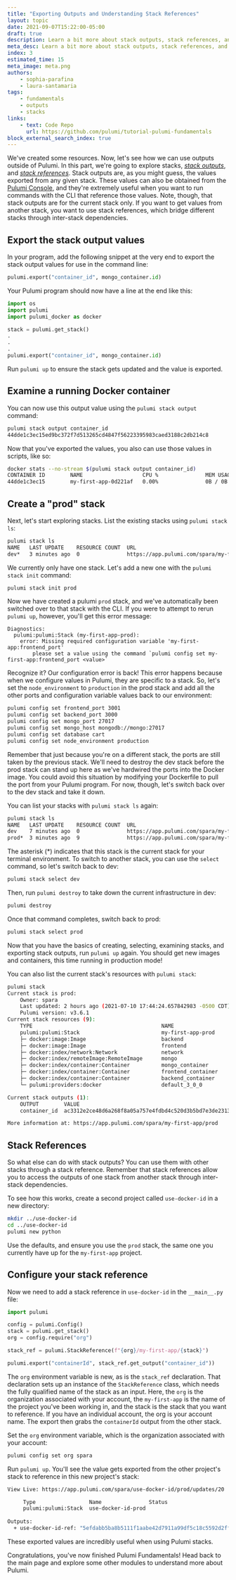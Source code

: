 ```yaml
---
title: "Exporting Outputs and Understanding Stack References"
layout: topic
date: 2021-09-07T15:22:00-05:00
draft: true
description: Learn a bit more about stack outputs, stack references, and standing up a new stack.
meta_desc: Learn a bit more about stack outputs, stack references, and standing up a new stack.
index: 3
estimated_time: 15
meta_image: meta.png
authors:
    - sophia-parafina
    - laura-santamaria
tags:
    - fundamentals
    - outputs
    - stacks
links:
    - text: Code Repo
      url: https://github.com/pulumi/tutorial-pulumi-fundamentals
block_external_search_index: true
---
```


We've created some resources. Now, let's see how we can use outputs outside of
Pulumi. In this part, we're going to explore stacks, [_stack
outputs_](https://www.pulumi.com/docs/reference/glossary/#stack-output), and
[_stack
references_](https://www.pulumi.com/docs/reference/glossary/#stack-reference).
Stack outputs are, as you might guess, the values exported from any given stack.
These values can also be obtained from the [Pulumi
Console](https://app.pulumi.com), and they're extremely useful when you want to
run commands with the CLI that reference those values. Note, though, that stack
outputs are for the current stack only. If you want to get values from another
stack, you want to use stack references, which bridge different stacks through
inter-stack dependencies.

## Export the stack output values

In your program, add the following snippet at the very end to export the stack
output values for use in the command line:


```python
pulumi.export("container_id", mongo_container.id)
```

Your Pulumi program should now have a line at the end like this:

```python
import os
import pulumi
import pulumi_docker as docker

stack = pulumi.get_stack()
.
.
.
pulumi.export("container_id", mongo_container.id)

```

Run `pulumi up` to ensure the stack gets updated and the value is exported.

## Examine a running Docker container

You can now use this output value using the `pulumi stack output` command:

```bash
pulumi stack output container_id
44dde1c3ec15ed9bc372f7d513265cd4847f56223395983caed3188c2db214c8
```

Now that you've exported the values, you also can use those values in scripts,
like so:

```bash
docker stats --no-stream $(pulumi stack output container_id)
CONTAINER ID        NAME                   CPU %               MEM USAGE / LIMIT   MEM %               NET I/O             BLOCK I/O           PIDS
44dde1c3ec15        my-first-app-0d221af   0.00%               0B / 0B             0.00%               1.02kB / 796B       0B / 0B             0
```

## Create a "prod" stack

Next, let's start exploring stacks. List the existing stacks using `pulumi stack
ls`:

```bash
pulumi stack ls
NAME   LAST UPDATE    RESOURCE COUNT  URL
dev*   3 minutes ago  0               https://app.pulumi.com/spara/my-first-app/dev
```

We currently only have one stack. Let's add a new one with the `pulumi stack
init` command:

```bash
pulumi stack init prod
```

Now we have created a pulumi `prod` stack, and we've automatically been switched
over to that stack with the CLI. If you were to attempt to rerun `pulumi up`,
however, you'll get this error message:

```
Diagnostics:
  pulumi:pulumi:Stack (my-first-app-prod):
    error: Missing required configuration variable 'my-first-app:frontend_port'
        please set a value using the command `pulumi config set my-first-app:frontend_port <value>`
```

Recognize it? Our configuration error is back! This error happens because when
we configure values in Pulumi, they are specific to a stack. So, let's set the
`node_environment` to `production` in the prod stack and add all the other ports
and configuration variable values back to our environment:

```bash
pulumi config set frontend_port 3001
pulumi config set backend_port 3000
pulumi config set mongo_port 27017
pulumi config set mongo_host mongodb://mongo:27017
pulumi config set database cart
pulumi config set node_environment production
```

Remember that just because you're on a different stack, the ports are still
taken by the previous stack. We'll need to destroy the dev stack before the prod
stack can stand up here as we've hardwired the ports into the Docker image. You
could avoid this situation by modifying your Dockerfile to pull the port from
your Pulumi program. For now, though, let's switch back over to the dev stack
and take it down.

You can list your stacks with `pulumi stack ls` again:

```bash
pulumi stack ls
NAME   LAST UPDATE    RESOURCE COUNT  URL
dev    7 minutes ago  0               https://app.pulumi.com/spara/my-first-app/dev
prod*  3 minutes ago  9               https://app.pulumi.com/spara/my-first-app/prod
```

The asterisk (*) indicates that this stack is the current stack for your
terminal environment. To switch to another stack, you can use the `select`
command, so let's switch back to dev:

```bash
pulumi stack select dev
```

Then, run `pulumi destroy` to take down the current infrastructure in dev:

```bash
pulumi destroy
```

Once that command completes, switch back to prod:

```bash
pulumi stack select prod
```

Now that you have the basics of creating, selecting, examining stacks, and
exporting stack outputs, run `pulumi up` again. You should get new images and
containers, this time running in production mode!

You can also list the current stack's resources with `pulumi stack`:

```bash
pulumi stack
Current stack is prod:
    Owner: spara
    Last updated: 2 hours ago (2021-07-10 17:44:24.657842983 -0500 CDT)
    Pulumi version: v3.6.1
Current stack resources (9):
    TYPE                                         NAME
    pulumi:pulumi:Stack                          my-first-app-prod
    ├─ docker:image:Image                        backend
    ├─ docker:image:Image                        frontend
    ├─ docker:index/network:Network              network
    ├─ docker:index/remoteImage:RemoteImage      mongo
    ├─ docker:index/container:Container          mongo_container
    ├─ docker:index/container:Container          frontend_container
    ├─ docker:index/container:Container          backend_container
    └─ pulumi:providers:docker                   default_3_0_0

Current stack outputs (1):
    OUTPUT        VALUE
    container_id  ac3312e2ce48d6a268f8a05a757e4fdbd4c520d3b5bd7e3de23130563a33e456

More information at: https://app.pulumi.com/spara/my-first-app/prod
```

## Stack References

So what else can do with stack outputs? You can use them with other stacks
through a stack reference. Remember that stack references allow you to access
the outputs of one stack from another stack through inter-stack dependencies.

To see how this works, create a second project called `use-docker-id` in a new
directory:

```bash
mkdir ../use-docker-id
cd ../use-docker-id
pulumi new python
```

Use the defaults, and ensure you use the `prod` stack, the same one you
currently have up for the `my-first-app` project.

## Configure your stack reference

Now we need to add a stack reference in `use-docker-id` in the `__main__.py`
file:

```python
import pulumi

config = pulumi.Config()
stack = pulumi.get_stack()
org = config.require("org")

stack_ref = pulumi.StackReference(f"{org}/my-first-app/{stack}")

pulumi.export("containerId", stack_ref.get_output("container_id"))
```
The `org` environment variable is new, as is the `stack_ref` declaration. That
declaration sets up an instance of the `StackReference` class, which needs the
fully qualified name of the stack as an input. Here, the `org` is the
organization associated with your account, the `my-first-app` is the name of the
project you've been working in, and the stack is the stack that you want to
reference. If you have an individual account, the org is your account name. The
export then grabs the `containerId` output from the other stack.

Set the `org` environment variable, which is the organization associated with
your account:

```bash
pulumi config set org spara
```

Run `pulumi up`. You'll see the value gets exported from the other project's
stack to reference in this new project's stack:

```bash
View Live: https://app.pulumi.com/spara/use-docker-id/prod/updates/20

     Type                 Name               Status     
     pulumi:pulumi:Stack  use-docker-id-prod             
 
Outputs:
  + use-docker-id-ref: "5efdabb5ba8b5111f1aabe42d7911a99df5c18c5592d2ff00f7dfeba3930a818"
```
These exported values are incredibly useful when using Pulumi stacks.

Congratulations, you've now finished Pulumi Fundamentals! Head back to the main
page and explore some other modules to understand more about Pulumi.
